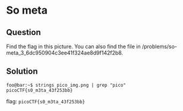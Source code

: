 # So meta


## Question
Find the flag in this picture. You can also find the file in /problems/so-meta_3_6dc950904c3ee41f324ae8d9f142f2b8.


## Solution
```console
foo@bar:~$ strings pico_img.png | grep "pico"
picoCTF{s0_m3ta_43f253bb}
```
flag: `picoCTF{s0_m3ta_43f253bb}`